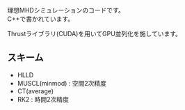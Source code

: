 理想MHDシミュレーションのコードです。\
C++で書かれています。

Thrustライブラリ(CUDA)を用いてGPU並列化を施しています。

## スキーム
- HLLD
- MUSCL(minmod) : 空間2次精度
- CT(average)
- RK2 : 時間2次精度
